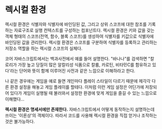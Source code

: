 # 렉시컬 환경

렉시컬 환경은 식별자와 식별자에 바인딩된 값, 그리고 상위 스코프에 대한 참조를 기록하는 자료구조로 실행 컨텍스트를 구성하는 컴포넌트다. 렉시컬 환경은 키와 값을 갖는 객체 형태의 스코프(전역, 함수, 블록 스코프)를 생성하여 식별자를 키값으로 식별자에 바인딩된 값을 관리한다. 렉시컬 환경은 스코프를 구분하여 식별자를 등록하고 관리하는 저장소 역할을 하는 렉시컬 스코프의 실체다.

코어 자바스크립트에서는 백과사전에서 예를 들어 설명한다. "바나나"를 검색하면 "칼로리가 가장 높고 당질이 많은 알칼리성 식품으로 칼륨, 카로틴, 비타민C를 함유하고 있다'라는 단어와 뜻이 함께 이루어진 사전과 같은 느낌으로 이해하라고 한다.

나 같은 경우에는 게임을 예로 들면 개인마다 플레이 스타일이 다르기 때문에 제각각 다른 환경 설정을 해놓고 게임 플레이를 할테다. 이처럼 이런 게임 설정은 어딘가에 저장되어 있다가 게임이 실행될 때 불러와서 설정한 환경에 맞게 게임을 즐길 수 있는 느낌으로 이해했다...

<b>렉시컬 환경은 명세서에만 존재한다.</b> 자바스크립트에서 어떻게 동작하는지 설명하는데 쓰이는 '이론상'의 객체이다. 따라서 코드를 사용해 렉시컬 환경을 직접 얻거나 조작하는 것은 불가능하다.
